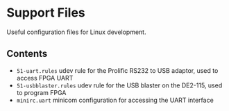 # Support Files
Useful configuration files for Linux development.

## Contents
- `51-uart.rules` udev rule for the Prolific RS232 to USB adaptor, used to access FPGA UART
- `51-usbblaster.rules` udev rule for the USB blaster on the DE2-115, used to program FPGA
- `minirc.uart` minicom configuration for accessing the UART interface
